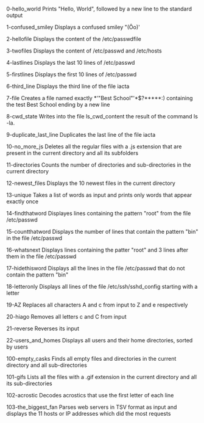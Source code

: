 0-hello_world Prints "Hello, World", followed by a new line to the standard output

1-confused_smiley Displays a confused smiley "(Ôo)'

2-hellofile Displays the content of the /etc/passwdfile

3-twofiles Displays the content of /etc/passwd and /etc/hosts

4-lastlines Displays the last 10 lines of /etc/passwd

5-firstlines Displays the first 10 lines of /etc/passwd

6-third_line Displays the third line of the file iacta

7-file Creates a file named exactly *\'"Best School"'\*$?*****:) containing the test Best School ending by a new line

8-cwd_state Writes into the file ls_cwd_content the result of the command ls -la.

9-duplicate_last_line Duplicates the last line of the file iacta

10-no_more_js Deletes all the regular files with a .js extension that are present in the current directory and all its subfolders

11-directories Counts the number of directories and sub-directories in the current directory

12-newest_files Displays the 10 newest files in the current directory

13-unique Takes a list of words as input and prints only words that appear exactly once

14-findthatword Displayes lines containing the pattern "root" from the file /etc/passwd

15-countthatword Displays the number of lines that contain the pattern "bin" in the file /etc/passwd

16-whatsnext Displays lines containing the patter "root" and 3 lines after them in the file /etc/passwd

17-hidethisword Displays all the lines in the file /etc/passwd that do not contain the pattern "bin"

18-letteronly Displays all lines of the file /etc/ssh/sshd_config starting with a letter

19-AZ Replaces all characters A and c from input to Z and e respectively

20-hiago Removes all letters c and C from input

21-reverse Reverses its input

22-users_and_homes Displays all users and their home directories, sorted by users

100-empty_casks Finds all empty files and directories in the current directory and all sub-directories

101-gifs Lists all the files with a .gif extension in the current directory and all its sub-directories

102-acrostic Decodes acrostics that use the first letter of each line

103-the_biggest_fan Parses web servers in TSV format as input and displays the 11 hosts or IP addresses which did the most requests


